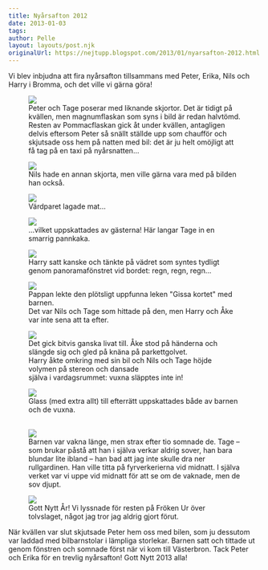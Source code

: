```yaml
---
title: Nyårsafton 2012
date: 2013-01-03
tags: 	
author: Pelle
layout: layouts/post.njk
originalUrl: https://nejtupp.blogspot.com/2013/01/nyarsafton-2012.html
---
```


Vi blev inbjudna att fira nyårsafton tillsammans med Peter, Erika, Nils och Harry i Bromma, och det ville vi gärna göra!

<figure>
	<img src="../../../../img/Nya%CC%8Arsafton-5C5C0684.jpg">
	<figcaption>Peter och Tage poserar med liknande skjortor. Det är tidigt på kvällen, men magnumflaskan som syns i bild är redan halvtömd. Resten av Pommacflaskan gick åt under kvällen, antagligen delvis eftersom Peter så snällt ställde upp som chaufför och skjutsade oss hem på natten med bil: det är ju helt omöjligt att få tag på en taxi på nyårsnatten...</figcaption>
</figure>

<figure>
	<img src="../../../../img/Nya%CC%8Arsafton-5C5C0688.jpg">
	<figcaption>Nils hade en annan skjorta, men ville gärna vara med på bilden han också.</figcaption>
</figure>

<figure>
	<img src="../../../../img/Nya%CC%8Arsafton-5C5C0706.jpg">
	<figcaption>Värdparet lagade mat...</figcaption>
</figure>

<figure>
	<img src="../../../../img/Nya%CC%8Arsafton-5C5C0708.jpg">
	<figcaption>...vilket uppskattades av gästerna! Här langar Tage in en smarrig pannkaka.</figcaption>
</figure>

<figure>
	<img src="../../../../img/Nya%CC%8Arsafton-5C5C0712.jpg">
	<figcaption>Harry satt kanske och tänkte på vädret som syntes tydligt genom panoramafönstret vid bordet: regn, regn, regn...</figcaption>
</figure>

<figure>
	<img src="../../../../img/Nya%CC%8Arsafton-5C5C0730.jpg">
	<figcaption>Pappan lekte den plötsligt uppfunna leken "Gissa kortet" med barnen. <br>Det var Nils och Tage som hittade på den, men Harry och Åke var inte sena att ta efter.</figcaption>
</figure>

<figure>
	<img src="../../../../img/Nya%CC%8Arsafton-5C5C0743.jpg">
	<figcaption>Det gick bitvis ganska livat till. Åke stod på händerna och slängde sig och gled på knäna på parkettgolvet. <br>Harry åkte omkring med sin bil och Nils och Tage höjde volymen på stereon och dansade <br>själva i vardagsrummet: vuxna släpptes inte in!</figcaption>
</figure>

<figure>
	<img src="../../../../img/Nya%CC%8Arsafton-5C5C0759.jpg">
	<figcaption>Glass (med extra allt) till efterrätt uppskattades både av barnen och de vuxna.</i><br><br></figcaption>
</figure>



<figure>
	<img src="../../../../img/Nya%CC%8Arsafton-5C5C0779.jpg">
	<figcaption>Barnen var vakna länge, men strax efter tio somnade de. Tage – som brukar påstå att han i själva verkar aldrig sover, han bara blundar lite ibland – han bad att jag inte skulle dra ner rullgardinen. Han ville titta på fyrverkerierna vid midnatt. I själva verket var vi uppe vid midnatt för att se om de vaknade, men de sov djupt.</figcaption>
</figure>

<figure>
	<img src="../../../../img/Nya%CC%8Arsafton-5C5C0782.jpg">
	<figcaption>Gott Nytt År! Vi lyssnade för resten på Fröken Ur över tolvslaget, något jag tror jag aldrig gjort förut.</figcaption>
</figure>När kvällen var slut skjutsade Peter hem oss med bilen, som ju dessutom var laddad med bilbarnstolar i lämpliga storlekar. Barnen satt och tittade ut genom fönstren och somnade först när vi kom till Västerbron. Tack Peter och Erika för en trevlig nyårsafton! Gott Nytt 2013 alla! </div>
